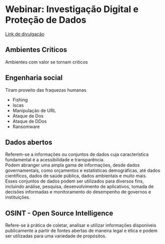 # Webinar: Investigação Digital e Proteção de Dados
[Link de divulgação](https://www.linkedin.com/events/webinar-investiga-odigitaleprot7174811652888924161/comments/)

## Ambientes Críticos
Ambientes com valor se tornam criticos

## Engenharia social
Tiram proveito das fraquezas humanas

- Fishing
- Iscas
- Manipulação de URL
- Ataque de Dos
- Ataque de DDos
- Ransomware

## Dados abertos
Referem-se a informações ou conjuntos de dados cuja característica fundamental é a acessibilidade e transparência. </br>
Podem abranger uma ampla gama de informações, desde dados governamentais, como orçamentos e estatísticas demográficas, até dados científicos, dados de saúde pública, dados ambientais e muito mais. </br>
Esses conjuntos de dados podem ser utilizados para diversos fins, incluindo análise, pesquisa, desenvolvimento de aplicativos, tomada de decisões informadas e monitoramento do desempenho de governos e instituições. </br>

## OSINT - Open Source Intelligence 
Refere-se à prática de coletar, analisar e utilizar informações disponíveis publicamente a partir de fontes abertas de maneira legal e ética e podem ser utilizadas para uma variedade de propósitos. </br>
